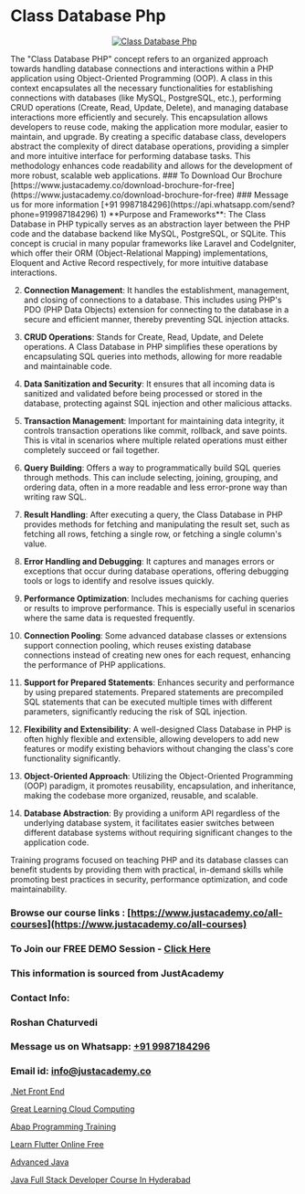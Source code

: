 # Class Database Php

<p align="center">
  <a href="https://justacademy.co/course-detail/php-training">
    <img src="https://justacademy.co/storage2/course_image/1676637155_course_image.webp" alt="Class Database Php">
  </a>
</p>
The "Class Database PHP" concept refers to an organized approach towards handling database connections and interactions within a PHP application using Object-Oriented Programming (OOP). A class in this context encapsulates all the necessary functionalities for establishing connections with databases (like MySQL, PostgreSQL, etc.), performing CRUD operations (Create, Read, Update, Delete), and managing database interactions more efficiently and securely. This encapsulation allows developers to reuse code, making the application more modular, easier to maintain, and upgrade. By creating a specific database class, developers abstract the complexity of direct database operations, providing a simpler and more intuitive interface for performing database tasks. This methodology enhances code readability and allows for the development of more robust, scalable web applications.
### To Download Our Brochure [https://www.justacademy.co/download-brochure-for-free](https://www.justacademy.co/download-brochure-for-free)
### Message us for more information [+91 9987184296](https://api.whatsapp.com/send?phone=919987184296)
1) **Purpose and Frameworks**: The Class Database in PHP typically serves as an abstraction layer between the PHP code and the database backend like MySQL, PostgreSQL, or SQLite. This concept is crucial in many popular frameworks like Laravel and CodeIgniter, which offer their ORM (Object-Relational Mapping) implementations, Eloquent and Active Record respectively, for more intuitive database interactions.

2) **Connection Management**: It handles the establishment, management, and closing of connections to a database. This includes using PHP's PDO (PHP Data Objects) extension for connecting to the database in a secure and efficient manner, thereby preventing SQL injection attacks.

3) **CRUD Operations**: Stands for Create, Read, Update, and Delete operations. A Class Database in PHP simplifies these operations by encapsulating SQL queries into methods, allowing for more readable and maintainable code.

4) **Data Sanitization and Security**: It ensures that all incoming data is sanitized and validated before being processed or stored in the database, protecting against SQL injection and other malicious attacks.

5) **Transaction Management**: Important for maintaining data integrity, it controls transaction operations like commit, rollback, and save points. This is vital in scenarios where multiple related operations must either completely succeed or fail together.

6) **Query Building**: Offers a way to programmatically build SQL queries through methods. This can include selecting, joining, grouping, and ordering data, often in a more readable and less error-prone way than writing raw SQL.

7) **Result Handling**: After executing a query, the Class Database in PHP provides methods for fetching and manipulating the result set, such as fetching all rows, fetching a single row, or fetching a single column's value.

8) **Error Handling and Debugging**: It captures and manages errors or exceptions that occur during database operations, offering debugging tools or logs to identify and resolve issues quickly.

9) **Performance Optimization**: Includes mechanisms for caching queries or results to improve performance. This is especially useful in scenarios where the same data is requested frequently.

10) **Connection Pooling**: Some advanced database classes or extensions support connection pooling, which reuses existing database connections instead of creating new ones for each request, enhancing the performance of PHP applications.

11) **Support for Prepared Statements**: Enhances security and performance by using prepared statements. Prepared statements are precompiled SQL statements that can be executed multiple times with different parameters, significantly reducing the risk of SQL injection.

12) **Flexibility and Extensibility**: A well-designed Class Database in PHP is often highly flexible and extensible, allowing developers to add new features or modify existing behaviors without changing the class's core functionality significantly.

13) **Object-Oriented Approach**: Utilizing the Object-Oriented Programming (OOP) paradigm, it promotes reusability, encapsulation, and inheritance, making the codebase more organized, reusable, and scalable.

14) **Database Abstraction**: By providing a uniform API regardless of the underlying database system, it facilitates easier switches between different database systems without requiring significant changes to the application code.

Training programs focused on teaching PHP and its database classes can benefit students by providing them with practical, in-demand skills while promoting best practices in security, performance optimization, and code maintainability.

### Browse our course links : [https://www.justacademy.co/all-courses](https://www.justacademy.co/all-courses) 
### To Join our FREE DEMO Session - [Click Here](https://www.justacademy.co/register-for-course-demo)


### This information is sourced from JustAcademy
### Contact Info:
### Roshan Chaturvedi
### Message us on Whatsapp: [+91 9987184296](https://api.whatsapp.com/send?phone=919987184296)
### Email id: [info@justacademy.co](mailto:info@justacademy.co)
                
[.Net Front End](https://www.linkedin.com/pulse/net-front-end-justacademy-bristol-p40ee?trackingId=zEb6Cz30yDXn6LdnNFFHiw%3D%3D&lipi=urn%3Ali%3Apage%3Ad_flagship3_company_admin%3B9IEH5La1R2e7WwLGeLcpkg%3D%3D)

[Great Learning Cloud Computing](https://www.linkedin.com/pulse/great-learning-cloud-computing-justacademy-thane-pnjwc?trackingId=5bDEbJoX4TGpqpu5newjAg%3D%3D&lipi=urn%3Ali%3Apage%3Ad_flagship3_company_admin%3BrywBFcmPR%2Fa2AS7mF8zFDQ%3D%3D)

[Abap Programming Training](https://medium.com/@negishivu99/abap-programming-training-90e57f0ef749)

[Learn Flutter Online Free](https://medium.com/@AkashSingh2052/learn-flutter-online-free-55a66ca8f4c8)

[Advanced Java](https://justacademyin.github.io/justacademy/advanced-java)

[Java Full Stack Developer Course In Hyderabad](https://justacademyin.github.io/justacademy/java-full-stack-developer-course-in-hyderabad)

